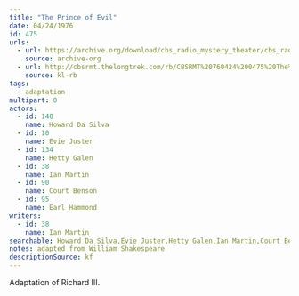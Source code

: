 ```yaml
---
title: "The Prince of Evil"
date: 04/24/1976
id: 475
urls: 
  - url: https://archive.org/download/cbs_radio_mystery_theater/cbs_radio_mystery_theater-0451-0500.zip/cbs_radio_mystery_theater-0451-0500%2Fcbsrmt_0475_the_prince_of_evil.mp3
    source: archive-org
  - url: http://cbsrmt.thelongtrek.com/rb/CBSRMT%20760424%200475%20The%20Prince%20of%20Evil_wuwm.mp3
    source: kl-rb
tags: 
  - adaptation
multipart: 0
actors:  
  - id: 140
    name: Howard Da Silva  
  - id: 10
    name: Evie Juster  
  - id: 134
    name: Hetty Galen  
  - id: 38
    name: Ian Martin  
  - id: 90
    name: Court Benson  
  - id: 95
    name: Earl Hammond
writers:  
  - id: 38
    name: Ian Martin
searchable: Howard Da Silva,Evie Juster,Hetty Galen,Ian Martin,Court Benson,Earl Hammond Ian Martin
notes: adapted from William Shakespeare
descriptionSource: kf
---
```

Adaptation of Richard III.